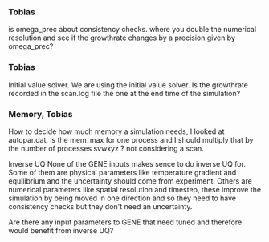 ### Tobias
is omega_prec about consistency checks. where you double the numerical resolution and see if the growthrate changes by a precision given by omega_prec?
### Tobias
Initial value solver. We are using the initial value solver. Is the growthrate recorded in the scan.log file the one at the end time of the simulation? 

### Memory, Tobias
How to decide how much memory a simulation needs, I looked at autopar.dat, is the mem_max for one process and I should multiply that by the number of processes svwxyz ? not considering a scan. 

Inverse UQ
None of the GENE inputs makes sence to do inverse UQ for. Some of them are physical parameters like temperature gradient and equilibrium and the uncertainty should come from experiment. Others are numerical parameters like spatial resolution and timestep, these improve the simulation by being moved in one direction and so they need to have consistency checks but they don't need an uncertainty. 

Are there any input parameters to GENE that need tuned and therefore would benefit from inverse UQ? 
